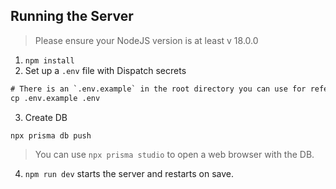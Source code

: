 ## Running the Server

> Please ensure your NodeJS version is at least v 18.0.0

1. `npm install`
2. Set up a `.env` file with Dispatch secrets

```diff
# There is an `.env.example` in the root directory you can use for reference
cp .env.example .env
```

3. Create DB

```diff
npx prisma db push
```

> You can use `npx prisma studio` to open a web browser with the DB.

4. `npm run dev` starts the server and restarts on save.

